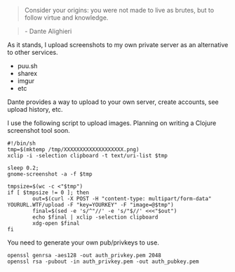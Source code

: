 > Consider your origins: you were not made to live as brutes, but to follow virtue and knowledge.

> \- Dante Alighieri

As it stands, I upload screenshots to my own private server as an alternative to other services.
- puu.sh
- sharex
- imgur
- etc

Dante provides a way to upload to your own server, create accounts, see upload history, etc.

I use the following script to upload images.
Planning on writing a Clojure screenshot tool soon.

```
#!/bin/sh
tmp=$(mktemp /tmp/XXXXXXXXXXXXXXXXXXX.png)
xclip -i -selection clipboard -t text/uri-list $tmp

sleep 0.2;
gnome-screenshot -a -f $tmp

tmpsize=$(wc -c <"$tmp")
if [ $tmpsize != 0 ]; then
        out=$(curl -X POST -H "content-type: multipart/form-data" YOURURL.WTF/upload -F "key=YOURKEY" -F "image=@$tmp")
        final=$(sed -e 's/^"//' -e 's/"$//' <<<"$out")
        echo $final | xclip -selection clipboard
        xdg-open $final
fi
```


You need to generate your own pub/privkeys to use.

```
openssl genrsa -aes128 -out auth_privkey.pem 2048
openssl rsa -pubout -in auth_privkey.pem -out auth_pubkey.pem
```
